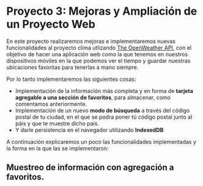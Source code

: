 # Proyecto 3: Mejoras y Ampliación de un Proyecto Web

En este proyecto realizaremos mejoras e implementaremos nuevas funcionalidades al proyecto clima utlizando 
[The OpenWeather API](https://openweathermap.org/current), con el objetivo de hacer una aplicación web como la que 
tenemos en nuestros dispositivos móviles en la que podemos ver el tiempo y guardar nuestras ubicaciones favoritas
para tenerlas a mano siempre.

Por lo tanto implementaremos las siguientes cosas:
- Implementación de la información más completa y en forma de **tarjeta agregable a una sección de favoritos**, 
para almacenar, como comentamos anteriormente.
- Implementación de un nuevo **modo de búsqueda** a través del código postal de tu ciudad, en el que se podra poner tú 
código postal junto al páis y que te muestre dicho país.
- Y darle persistencia en el navegador utilizando **IndexedDB**

A continuación explicaremos un poco las funcionalidades implementadas y la forma en la que las se implementaron:

## Muestreo de información con agregación a favoritos.
